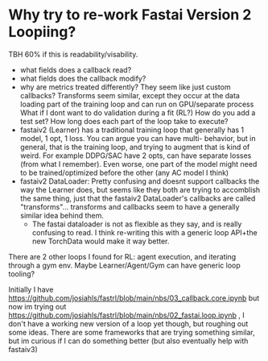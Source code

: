 # Why try to re-work Fastai Version 2 Loopiing?

TBH 60% if this is readability/visability.
- what fields does a callback read?
- what fields does the callback modify?
- why are metrics treated differently? They seem like just custom callbacks? Transforms seem similar, except they occur at the data loading part of the training loop and can run on GPU/separate process
What if I dont want to do validation during a fit (RL?)
How do you add a test set?
How long does each part of the loop take to execute?
- fastaiv2 (Learner) has a traditional training loop that generally has 1 model, 1 opt, 1 loss. You can argue you can have multi- behavior, but in general, that is the training loop, and trying to augment that is kind of weird. For example DDPG/SAC have 2 opts, can have separate losses (from what I remember).  Even worse, one part of the model might need to be trained/optimized before the other (any AC model I think)
- fastaiv2 DataLoader: Pretty confusing and doesnt support callbacks the way the Learner does, but seems like they both are trying to accomblish the same thing, just that the fastaiv2 DataLoader's callbacks are called "transforms"... transforms and callbacks seem to have a generally similar idea behind them. 
   - The fastai dataloader is not as flexible as they say, and is really confusing to read. I think re-writing this with a generic loop API+the new TorchData would make it way better.

There are 2 other loops I found for RL: agent execution, and iterating through a gym env. Maybe Learner/Agent/Gym can have generic loop tooling?

Initially I have https://github.com/josiahls/fastrl/blob/main/nbs/03_callback.core.ipynb but now im trying out https://github.com/josiahls/fastrl/blob/main/nbs/02_fastai.loop.ipynb , I don't have a working new version of a loop yet though, but roughing out some ideas. There are some frameworks that are trying something similar, but im curious if I can do something better (but also eventually help with fastaiv3)
